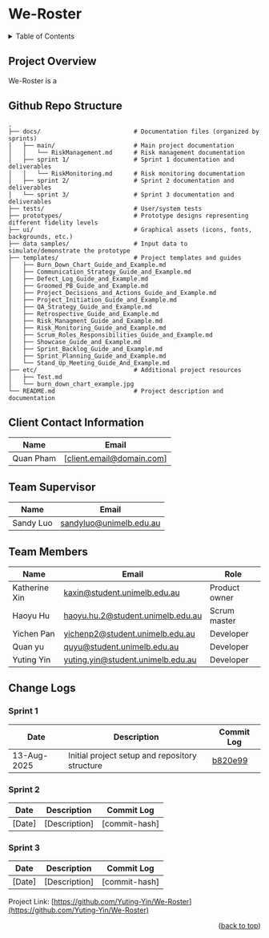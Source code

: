 # We-Roster

<details>
  <summary>Table of Contents</summary>
  <ol>
    <li><a href="#project-overview">Project Overview</a></li>
    <li><a href="#github-repo-structure">Github Repo Structure</a></li>
    <li><a href="#client-contact-information">Client Contact Information</a></li>
    <li><a href="#team-supervisor">Team Supervisor</a></li>
    <li><a href="#team-members">Team Members</a></li>
    <li><a href="#change-logs">Change Logs</a></li>
    <ul>
  </ol>
</details>

## Project Overview
We-Roster is a

## Github Repo Structure

```
.
├── docs/                          # Documentation files (organized by sprints)
│   ├── main/                      # Main project documentation
│   │   └── RiskManagement.md      # Risk management documentation
│   ├── sprint 1/                  # Sprint 1 documentation and deliverables
│   │   └── RiskMonitoring.md      # Risk monitoring documentation
│   ├── sprint 2/                  # Sprint 2 documentation and deliverables
│   └── sprint 3/                  # Sprint 3 documentation and deliverables
├── tests/                         # User/system tests
├── prototypes/                    # Prototype designs representing different fidelity levels
├── ui/                            # Graphical assets (icons, fonts, backgrounds, etc.)
├── data samples/                  # Input data to simulate/demonstrate the prototype
├── templates/                     # Project templates and guides
│   ├── Burn_Down_Chart_Guide_and_Example.md
│   ├── Communication_Strategy_Guide_and_Example.md
│   ├── Defect_Log_Guide_and_Example.md
│   ├── Groomed_PB_Guide_and_Example.md
│   ├── Project_Decisions_and_Actions_Guide_and_Example.md
│   ├── Project_Initiation_Guide_and_Example.md
│   ├── QA_Strategy_Guide_and_Example.md
│   ├── Retrospective_Guide_and_Example.md
│   ├── Risk_Managment_Guide_and_Example.md
│   ├── Risk_Monitoring_Guide_and_Example.md
│   ├── Scrum_Roles_Responsibilities_Guide_and_Example.md
│   ├── Showcase_Guide_and_Example.md
│   ├── Sprint_Backlog_Guide_and_Example.md
│   ├── Sprint_Planning_Guide_and_Example.md
│   └── Stand_Up_Meeting_Guide_And_Example.md
├── etc/                           # Additional project resources
│   ├── Test.md
│   └── burn_down_chart_example.jpg
└── README.md                      # Project description and documentation
```

## Client Contact Information

| Name            | Email                           |
| --------------- | ------------------------------- |
| Quan Pham   | [client.email@domain.com]      |

## Team Supervisor

| Name            | Email                           |
| --------------- | ------------------------------- |
| Sandy Luo    | sandyluo@unimelb.edu.au     |

## Team Members

| Name          | Email                               | Role          |
| ------------- | ----------------------------------- | ------------- |
| Katherine Xin    | kaxin@student.unimelb.edu.au     | Product owner |
| Haoyu Hu    | haoyu.hu.2@student.unimelb.edu.au     | Scrum master  |
| Yichen Pan    | yichenp2@student.unimelb.edu.au     | Developer     |
| Quan yu    | quyu@student.unimelb.edu.au     | Developer     |
| Yuting Yin    | yuting.yin@student.unimelb.edu.au     | Developer     |

## Change Logs
### Sprint 1
| Date | Description | Commit Log |
| ---- | ----------- | --- |
| 13-Aug-2025 | Initial project setup and repository structure | [b820e99](https://github.com/Yuting-Yin/We-Roster/commit/b820e9900d06e60ff03cbf4abef6afd986f3fa55) |

### Sprint 2
| Date | Description | Commit Log |
| ---- | ----------- | --- |
| [Date] | [Description] | [commit-hash] |

### Sprint 3
| Date | Description | Commit Log |
| ---- | ----------- | --- |
| [Date] | [Description] | [commit-hash] |

Project Link:
[https://github.com/Yuting-Yin/We-Roster](https://github.com/Yuting-Yin/We-Roster)

<p align="right">(<a href="#We-Roster">back to top</a>)</p>
